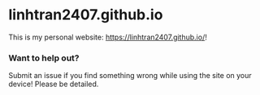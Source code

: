 # linhtran2407.github.io

This is my personal website: https://linhtran2407.github.io/!

### Want to help out?

Submit an issue if you find something wrong while using the site on your device! Please be detailed.
